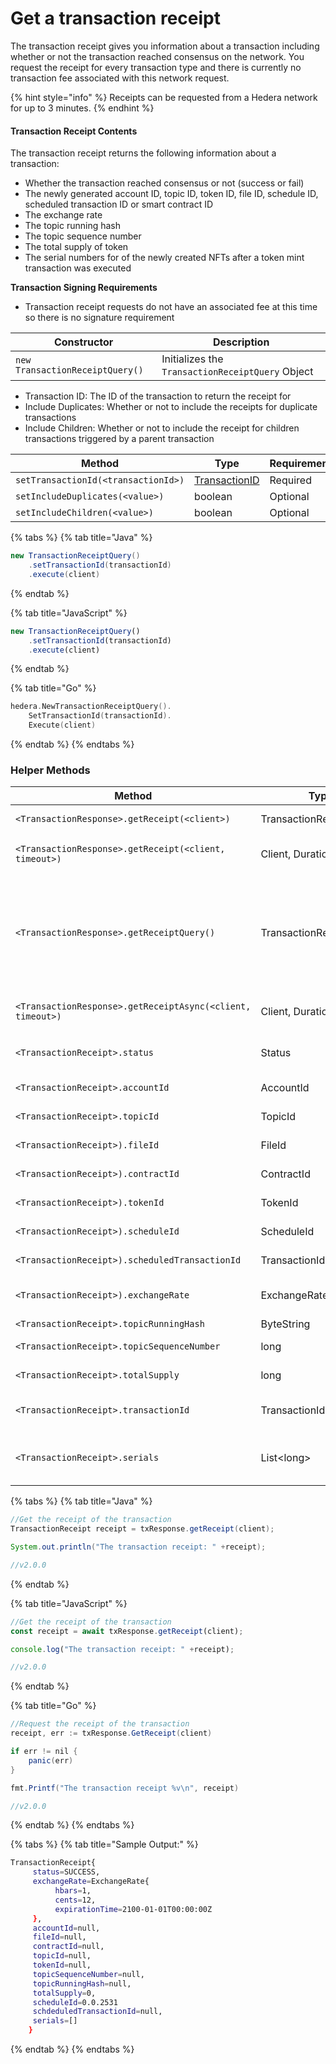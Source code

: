 # Get a transaction receipt

The transaction receipt gives you information about a transaction including whether or not the transaction reached consensus on the network. You request the receipt for every transaction type and there is currently no transaction fee associated with this network request.

{% hint style="info" %}
Receipts can be requested from a Hedera network for up to 3 minutes.
{% endhint %}

#### Transaction Receipt Contents

The transaction receipt returns the following information about a transaction:

* Whether the transaction reached consensus or not (success or fail)
* The newly generated account ID, topic ID, token ID, file ID, schedule ID, scheduled transaction ID or smart contract ID
* The exchange rate
* The topic running hash
* The topic sequence number
* The total supply of token
* The serial numbers for of the newly created NFTs after a token mint transaction was executed

**Transaction Signing Requirements**

* Transaction receipt requests do not have an associated fee at this time so there is no signature requirement

| **Constructor**                 | **Description**                                  |
| ------------------------------- | ------------------------------------------------ |
| `new TransactionReceiptQuery()` | Initializes the `TransactionReceiptQuery` Object |

* Transaction ID: The ID of the transaction to return the receipt for
* Include Duplicates: Whether or not to include the receipts for duplicate transactions
* Include Children: Whether or not to include the receipt for children transactions triggered by a parent transaction

| Method                              | Type                               | Requirement |
| ----------------------------------- | ---------------------------------- | ----------- |
| `setTransactionId(<transactionId>)` | [TransactionID](transaction-id.md) | Required    |
| `setIncludeDuplicates(<value>)`     | boolean                            | Optional    |
| `setIncludeChildren(<value>)`       | boolean                            | Optional    |

{% tabs %}
{% tab title="Java" %}
```java
new TransactionReceiptQuery()
    .setTransactionId(transactionId)
    .execute(client)
```
{% endtab %}

{% tab title="JavaScript" %}
```javascript
new TransactionReceiptQuery()
    .setTransactionId(transactionId)
    .execute(client)
```
{% endtab %}

{% tab title="Go" %}
```go
hedera.NewTransactionReceiptQuery().
    SetTransactionId(transactionId).
    Execute(client)
```
{% endtab %}
{% endtabs %}

### Helper Methods

| **Method**                                                 | **Type**                | **Description**                                                                                                                                                                                 |
| ---------------------------------------------------------- | ----------------------- | ----------------------------------------------------------------------------------------------------------------------------------------------------------------------------------------------- |
| `<TransactionResponse>.getReceipt(<client>)`               | TransactionReceipt      | Returns the receipt of a transaction                                                                                                                                                            |
| `<TransactionResponse>.getReceipt(<client, timeout>)`      | Client, Duration        | Request the receipt from the network for this duration                                                                                                                                          |
| `<TransactionResponse>.getReceiptQuery()`                  | TransactionReceiptQuery | Returns the TransactionReceiptQuery response for a transaction. This will not error on bad status like `RECEIPT_NOT_FOUND` and will return information about a failed transaction if necessary. |
| `<TransactionResponse>.getReceiptAsync(<client, timeout>)` | Client, Duration        | Request receipt asynchronously for the provided duration                                                                                                                                        |
| `<TransactionReceipt>.status`                              | Status                  | Whether the transaction reached consensus or not                                                                                                                                                |
| `<TransactionReceipt>.accountId`                           | AccountId               | The newly generated account ID                                                                                                                                                                  |
| `<TransactionReceipt>.topicId`                             | TopicId                 | The newly generated topic ID                                                                                                                                                                    |
| `<TransactionReceipt>).fileId`                             | FileId                  | The newly generated file ID                                                                                                                                                                     |
| `<TransactionReceipt>).contractId`                         | ContractId              | The newly generated contract ID                                                                                                                                                                 |
| `<TransactionReceipt>).tokenId`                            | TokenId                 | The newly generated token ID                                                                                                                                                                    |
| `<TransactionReceipt>).scheduleId`                         | ScheduleId              | The newly generated schedule ID                                                                                                                                                                 |
| `<TransactionReceipt>).scheduledTransactionId`             | TransactionId           | The generated scheduled transaction ID                                                                                                                                                          |
| `<TransactionReceipt>).exchangeRate`                       | ExchangeRate            | The exchange rate in hbar, cents, and expiration time                                                                                                                                           |
| `<TransactionReceipt>.topicRunningHash`                    | ByteString              | The topic running hash                                                                                                                                                                          |
| `<TransactionReceipt>.topicSequenceNumber`                 | long                    | The topic sequence number                                                                                                                                                                       |
| `<TransactionReceipt>.totalSupply`                         | long                    | The total supply of a token                                                                                                                                                                     |
| `<TransactionReceipt>.transactionId`                       | TransactionId           | The transaction ID of the transaction the receipt is being requested for                                                                                                                        |
| `<TransactionReceipt>.serials`                             | List\<long>             | The list of newly created serial numbers upon execution of a token mint transaction.                                                                                                            |

{% tabs %}
{% tab title="Java" %}
```java
//Get the receipt of the transaction
TransactionReceipt receipt = txResponse.getReceipt(client);

System.out.println("The transaction receipt: " +receipt);

//v2.0.0
```
{% endtab %}

{% tab title="JavaScript" %}
```javascript
//Get the receipt of the transaction
const receipt = await txResponse.getReceipt(client);

console.log("The transaction receipt: " +receipt);

//v2.0.0
```
{% endtab %}

{% tab title="Go" %}
```java
//Request the receipt of the transaction
receipt, err := txResponse.GetReceipt(client)

if err != nil {
    panic(err)
}

fmt.Printf("The transaction receipt %v\n", receipt)

//v2.0.0
```
{% endtab %}
{% endtabs %}

{% tabs %}
{% tab title="Sample Output:" %}
```bash
TransactionReceipt{
     status=SUCCESS,
     exchangeRate=ExchangeRate{
          hbars=1,
          cents=12, 
          expirationTime=2100-01-01T00:00:00Z
     }, 
     accountId=null,
     fileId=null, 
     contractId=null, 
     topicId=null, 
     tokenId=null, 
     topicSequenceNumber=null, 
     topicRunningHash=null, 
     totalSupply=0, 
     scheduleId=0.0.2531
     schdeduledTransactionId=null,
     serials=[]
    }
```
{% endtab %}
{% endtabs %}
